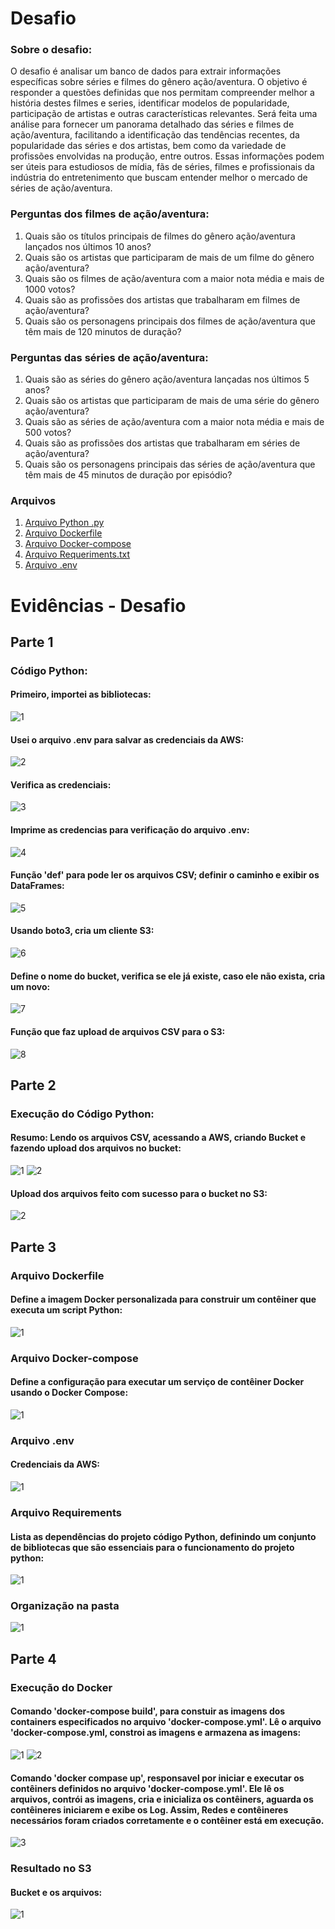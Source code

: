 
# Desafio
### Sobre o desafio:
O desafio é analisar um banco de dados para extrair informações específicas sobre séries e filmes do gênero ação/aventura. O objetivo é responder a questões definidas que nos permitam compreender melhor a história destes filmes e series, identificar modelos de popularidade, participação de artistas e outras características relevantes. 
Será feita uma análise para fornecer um panorama detalhado das séries e filmes de ação/aventura, facilitando a identificação das tendências recentes, da popularidade das séries e dos artistas, bem como da variedade de profissões envolvidas na produção, entre outros. Essas informações podem ser úteis para estudiosos de mídia, fãs de séries, filmes e profissionais da indústria do entretenimento que buscam entender melhor o mercado de séries de ação/aventura.

### Perguntas dos filmes de ação/aventura:

1. Quais são os títulos principais de filmes do gênero ação/aventura lançados nos últimos 10 anos?
2. Quais são os artistas que participaram de mais de um filme do gênero ação/aventura?
3. Quais são os filmes de ação/aventura com a maior nota média e mais de 1000 votos?
4. Quais são as profissões dos artistas que trabalharam em filmes de ação/aventura?  
5. Quais são os personagens principais dos filmes de ação/aventura que têm mais de 120 minutos de duração?

### Perguntas das séries de ação/aventura:

1. Quais são as séries do gênero ação/aventura lançadas nos últimos 5 anos?
2. Quais são os artistas que participaram de mais de uma série do gênero ação/aventura?
3. Quais são as séries de ação/aventura com a maior nota média e mais de 500 votos?
4. Quais são as profissões dos artistas que trabalharam em séries de ação/aventura?
5. Quais são os personagens principais das séries de ação/aventura que têm mais de 45 minutos de duração por episódio?


### Arquivos  
1. [Arquivo Python .py](../Desafio/teste.py)
2. [Arquivo Dockerfile](../Desafio/dockerfile)
3. [Arquivo Docker-compose](../Desafio/docker-compose.yml)
4. [Arquivo Requeriments.txt](../Desafio/requirements.txt)
5. [Arquivo .env](../Desafio/.env)

# Evidências - Desafio
## Parte 1
### Código Python: 


#### Primeiro, importei as bibliotecas:

![1](../evidencias/desafio/python/1.png)

#### Usei o arquivo .env para salvar as credenciais da AWS: 

![2](../evidencias/desafio/python/2.png)

#### Verifica as credenciais:

![3](../evidencias/desafio/python/3.png)

#### Imprime as credencias para verificação do arquivo .env: 

![4](../evidencias/desafio/python/4.png)

#### Função 'def' para pode ler os arquivos CSV; definir o caminho e exibir os DataFrames:

![5](../evidencias/desafio/python/5.png)

#### Usando boto3, cria um cliente S3:

![6](../evidencias/desafio/python/6.png)

#### Define o nome do bucket, verifica se ele já existe, caso ele não exista, cria um novo:

![7](../evidencias/desafio/python/7.png)

#### Função que faz upload de arquivos CSV para o S3:

![8](../evidencias/desafio/python/8.png)


## Parte 2
### Execução do Código Python: 



#### Resumo: Lendo os arquivos CSV, acessando a AWS, criando Bucket e fazendo upload dos arquivos no bucket: 

![1](../evidencias/desafio/execucaopython/1.png)
![2](../evidencias/desafio/execucaopython/2.png)

#### Upload dos arquivos feito com sucesso para o bucket no S3:

![2](../evidencias/desafio/execucaopython/3.png)


## Parte 3
### Arquivo Dockerfile
#### Define a imagem Docker personalizada para construir um contêiner que executa um script Python:

![1](../evidencias/desafio/outros/dockerfile.png)

### Arquivo Docker-compose
#### Define a configuração para executar um serviço de contêiner Docker usando o Docker Compose:

![1](../evidencias/desafio/outros/dockercompose.png)

### Arquivo .env
#### Credenciais da AWS:

![1](../evidencias/desafio/outros/env.png)

### Arquivo Requirements
#### Lista as dependências do projeto código Python, definindo um conjunto de bibliotecas que são essenciais para o funcionamento do projeto python:

![1](../evidencias/desafio/outros/requirements.png)

### Organização na pasta

![1](../evidencias/desafio/outros/organizacao.png)

## Parte 4
### Execução do Docker

#### Comando 'docker-compose build', para constuir as imagens dos containers especificados no arquivo 'docker-compose.yml'. Lê o arquivo 'docker-compose.yml, constroi as imagens e armazena as imagens:

![1](../evidencias/desafio/dockerexecucao/1.png)
![2](../evidencias/desafio/dockerexecucao/2.png)

#### Comando 'docker compase up', responsavel por iniciar e executar os contêiners definidos no arquivo 'docker-compose.yml'. Ele lê os arquivos, contrói as imagens, cria e inicializa os contêiners, aguarda os  contêineres iniciarem e exibe os Log. Assim, Redes e contêineres necessários foram criados corretamente e o contêiner está em execução.

![3](../evidencias/desafio/dockerexecucao/3.png)

      
### Resultado no S3
#### Bucket e os arquivos:

![1](../evidencias/desafio/s3/1.png)
